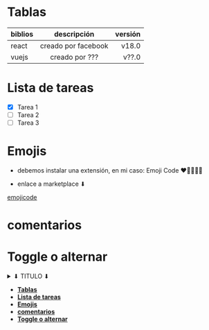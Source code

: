 # **Tablas**

|biblios| descripción| versión|
|:---|:----:|---:|
|react|creado por facebook| v18.0|
|vuejs|creado por ???| v??.0|

# **Lista de tareas**
- [X] Tarea 1
- [ ] Tarea 2
- [ ] Tarea 3

# **Emojis**

- debemos instalar una extensión, en mi caso: Emoji Code
❤🧡💫💢💥

- enlace a marketplace ⬇
 
[emojicode](https://marketplace.visualstudio.com/items?itemName=idleberg.emoji-code "con pop up enlace a marketplace")

# **comentarios**

[comentario... no se renderiza]: #

# Toggle o alternar

<details>
   <summary>
      ⬇ TITULO ⬇ 
   </summary>
   Descripción lorem ipsum ere erea la mar en coche ponele
    <b>sasarasa<b>
</details>

- [**Tablas**](#tablas)
- [**Lista de tareas**](#lista-de-tareas)
- [**Emojis**](#emojis)
- [**comentarios**](#comentarios)
- [Toggle o alternar](#toggle-o-alternar)
